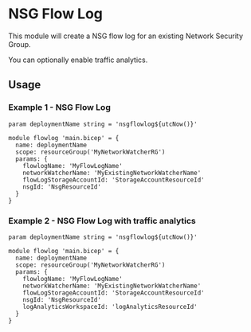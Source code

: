 # NSG Flow Log
This module will create a NSG flow log for an existing Network Security Group. 

You can optionally enable traffic analytics.  

## Usage

### Example 1 - NSG Flow Log
``` bicep
param deploymentName string = 'nsgflowlog${utcNow()}'

module flowlog 'main.bicep' = {
  name: deploymentName
  scope: resourceGroup('MyNetworkWatcherRG')
  params: {
    flowlogName: 'MyFlowLogName'
    networkWatcherName: 'MyExistingNetworkWatcherName'    
    flowLogStorageAccountId: 'StorageAccountResourceId'
    nsgId: 'NsgResourceId'
  }
}
```

### Example 2 - NSG Flow Log with traffic analytics
``` bicep
param deploymentName string = 'nsgflowlog${utcNow()}'

module flowlog 'main.bicep' = {
  name: deploymentName
  scope: resourceGroup('MyNetworkWatcherRG')
  params: {
    flowlogName: 'MyFlowLogName'
    networkWatcherName: 'MyExistingNetworkWatcherName'    
    flowLogStorageAccountId: 'StorageAccountResourceId'
    nsgId: 'NsgResourceId'
    logAnalyticsWorkspaceId: 'logAnalyticsResourceId'
  }
}
```